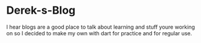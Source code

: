 # Derek-s-Blog
I hear blogs are a good place to talk about learning and stuff youre working on so I decided to make my own with dart for practice and for regular use. 
